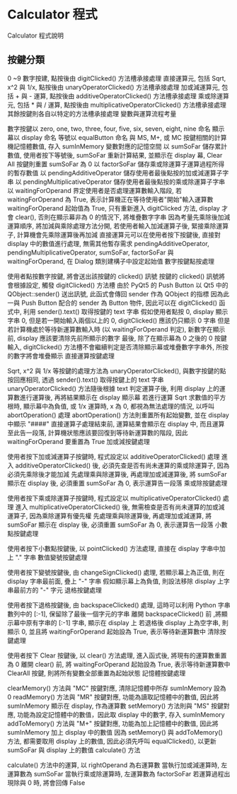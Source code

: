 Calculator 程式
===

Calculator 程式說明

按鍵分類
---
0 ~9 數字按建, 點按後由 digitClicked() 方法槽承接處理
直接運算元, 包括 Sqrt, x^2 與 1/x, 點按後由 unaryOperatorClicked() 方法槽承接處理
加或減運算元, 包括 + 與 - 運算, 點按後由 additiveOperatorClicked() 方法槽承接處理
乘或除運算元, 包括 * 與 / 運算, 點按後由 multiplicativeOperatorClicked() 方法槽承接處理
其餘按鍵則各自以特定的方法槽承接處理
變數與運算流程考量

數字按鍵以 zero, one, two, three, four, five, six, seven, eight, nine 命名
顯示幕以 display 命名
等號以 equalButton 命名
與 MS, M+, 或 MC 按鍵相關的計算機記憶體數值, 存入 sumInMemory 變數對應的記憶空間
以 sumSoFar 儲存累計數值, 使用者按下等號後, sumSoFar 重新計算結果, 並顯示在 display 幕, Clear All 按鍵則重置 sumSoFar 為 0
以 factorSoFar 儲存乘或除運算子運算過程所得的暫存數值
以 pendingAdditiveOperator 儲存使用者最後點按的加或減運算子字串
以 pendingMultiplicativeOperator 儲存使用者最後點按的乘或除運算子字串
以 waitingForOperand 界定使用者是否處理運算數輸入階段, 若 waitingForOperand 為 True, 表示計算機正在等待使用者"開始"輸入運算數
waitingForOperand 起始值為 True, 只有重新進入 digitClicked 方法, display 才會 clear(), 否則在顯示幕非為 0 的情況下, 將堆疊數字字串
因為考量先乘除後加減運算順序, 將加減與乘除處理方法分開, 若使用者輸入加減運算子後, 緊接乘除運算子, 計算機會先乘除運算後再加減
直接運算元可以在使用者按下按鍵後, 直接對 display 中的數值進行處理, 無需其他暫存需求
pendingAdditiveOperator, pendingMultiplicativeOperator, sumSoFar, factorSoFar 與 waitingForOperand, 在 Dialog 類別建構子中設定起始值
數字按鍵點按處理

使用者點按數字按鍵, 將會送出該按鍵的 clicked() 訊號
按鍵的 clicked() 訊號將會根據設定, 觸發 digitClicked() 方法槽
由於 PyQt5 的 Push Button 以 Qt5 中的 QObject::sender() 送出訊號, 此函式會傳回 sender 作為 QObject 的指標
因為此一與 Push Button 配合的 sender 為 Button 物件, 因此可以在 digitClicked() 函式中, 利用 sender().text() 取得按鍵的 text 字串
假如使用者點按 0, display 顯示字串 0, 但是若一開始輸入兩個以上的 0, digitClicked() 應該仍只顯示 0 字串
但是若計算機處於等待新運算數輸入時 (以 waitingForOperand 判定), 新數字在顯示前, display 應該要清除先前所顯示的數字
最後, 除了在顯示幕為 0 之後的 0 按鍵輸入, digitClicked() 方法槽不會繼續判定是否清除顯示幕或堆疊數字字串外, 所按的數字將會堆疊顯示
直接運算按鍵處理

Sqrt, x^2 與 1/x 等按鍵的處理方法為 unaryOperatorClicked(), 與數字按鍵的點按回應相同, 透過 sender().text() 取得按鍵上的 text 字串
unaryOperatorClicked() 方法隨後根據 text 判定運算子後, 利用 display 上的運算數進行運算後, 再將結果顯示在 display 顯示幕
若進行運算 Sqrt 求數值的平方根時, 顯示幕中為負值, 或 1/x 運算時, x 為 0, 都視為無法處理的情況, 以呼叫 abortOperation() 處理
abortOperation() 方法則重置所有起始變數, 並在 display 中顯示 "####"
直接運算子處理結束前, 運算結果會顯示在 display 中, 而且運算至此告一段落, 計算機狀態應該要回復到等待新運算數的階段, 因此 waitingForOperand 要重置為 True
加或減按鍵處理

使用者按下加或減運算子按鍵時, 程式設定以 additiveOperatorClicked() 處理
進入 additiveOperatorClicked() 後, 必須先查是否有尚未運算的乘或除運算子, 因為必須先乘除後才能加減
先處理乘與除運算後, 再處理加或減運算後, 將 sumSoFar 顯示在 display 後, 必須重置 sumSoFar 為 0, 表示運算告一段落
乘或除按鍵處理

使用者按下乘或除運算子按鍵時, 程式設定以 multiplicativeOperatorClicked() 處理
進入 multiplicativeOperatorClicked() 後, 無需檢查是否有尚未運算的加或減運算子, 因為乘除運算有優先權
先處理乘與除運算後, 再處理加或減運算, 將 sumSoFar 顯示在 display 後, 必須重置 sumSoFar 為 0, 表示運算告一段落
小數點按鍵處理

使用者按下小數點按鍵後, 以 pointClicked() 方法處理, 直接在 display 字串中加上 "." 字串
數值變號按鍵處理

使用者按下變號按鍵後, 由 changeSignClicked() 處理, 若顯示幕上為正值, 則在 display 字串最前面, 疊上 "-" 字串
假如顯示幕上為負值, 則設法移除 display 上字串最前方的 "-" 字元
退格按鍵處理

使用者按下退格按鍵後, 由 backspaceClicked() 處理, 這時可以利用 Python 字串數列中的 [:-1], 保留除了最後一個字元的字串
離開 backspaceClicked() 前 ,將顯示幕中原有字串的 [:-1] 字串, 顯示在 display 上
若退格後 display 上為空字串, 則顯示 0, 並且將 waitingForOperand 起始設為 True, 表示等待新運算數中
清除按鍵處理

使用者按下 Clear 按鍵後, 以 clear() 方法處理, 進入函式後, 將現有的運算數重置為 0
離開 clear() 前, 將 waitingForOperand 起始設為 True, 表示等待新運算數中
ClearAll 按鍵, 則將所有變數全部重置為起始狀態
記憶體按鍵處理

clearMemory() 方法與 "MC" 按鍵對應, 清除記憶體中所存 sumInMemory 設為 0
readMemory() 方法與 "MR" 按鍵對應, 功能為讀取記憶體中的數值, 因此將 sumInMemory 顯示在 display, 作為運算數
setMemory() 方法則與 "MS" 按鍵對應, 功能為設定記憶體中的數值，因此取 display 中的數字, 存入 sumInMemory
addToMemory() 方法與 "M+" 按鍵對應, 功能為加上記憶體中的數值, 因此將 sumInMemory 加上 display 中的數值
因為 setMemory() 與 addToMemory() 方法, 都需要取用 display 上的數值, 因此必須先呼叫 equalClicked(), 以更新 sumSoFar 與 display 上的數值
calculate() 方法

calculate() 方法中的運算, 以 rightOperand 為右運算數
當執行加或減運算時, 左運算數為 sumSoFar
當執行乘或除運算時, 左運算數為 factorSoFar
若運算過程出現除與 0 時, 將會回傳 False

